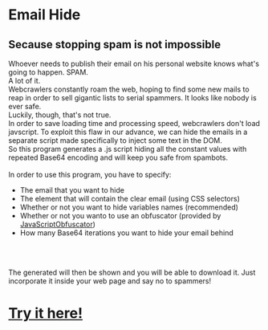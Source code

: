   <h1>Email Hide</h1>
  <h2>Secause stopping spam is not impossible</h2>
  <p>
    Whoever needs to publish their email on his personal website knows what's going to happen. <span class="bold">SPAM.</span> <br>
    A <span class="bold">lot</span> of it.<br>
    Webcrawlers constantly roam the web, hoping to find some new mails to reap in order to sell gigantic lists to serial spammers.
    It looks like nobody is ever safe. <br>
    Luckily, though, that's not true. <br>
    In order to save loading time and processing speed, webcrawlers don't load javscript.
    To exploit this flaw in our advance, we can hide the emails in a separate script made specifically to inject some text in the DOM. <br>
    So this program generates a .js script hiding all the constant values with repeated Base64 encoding and will keep you safe from spambots.
    <br><br>
    In order to use this program, you have to specify:
  </p>
    <ul>
      <li>The email that you want to hide</li>
      <li>The element that will contain the clear email (using CSS selectors)</li>
      <li>Whether or not you want to hide variables names (recommended)</li>
      <li>Whether or not you wanto to use an obfuscator (provided by <a href="https://github.com/javascript-obfuscator/javascript-obfuscator">JavaScriptObfuscator</a>)
      <li>How many Base64 iterations you want to hide your email behind</li>
    </ul>
    <br><br>
    <p>
      The generated will then be shown and you will be able to download it. Just incorporate it inside your web page and say no to spammers!
    </p>
    
<h1><a href="https://lorossi.github.io/email-hide/">Try it here!</a></h1>
